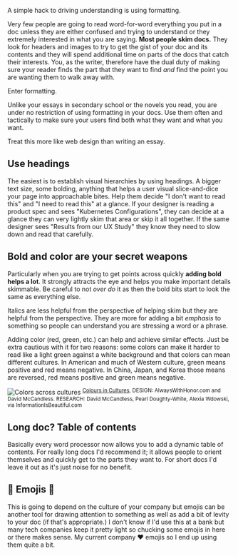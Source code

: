 A simple hack to driving understanding is using formatting.

Very few people are going to read word-for-word everything you put in a doc unless they are either confused and trying to understand or they extremely interested in what you are saying. **Most people skim docs.** They look for headers and images to try to get the gist of your doc and its contents and they will spend additional time on parts of the docs that catch their interests. You, as the writer, therefore have the dual duty of making sure your reader finds the part that they want to find _and_ find the point you are wanting them to walk away with.

Enter formatting.

Unlike your essays in secondary school or the novels you read, you are under no restriction of using formatting in your docs. Use them often and tactically to make sure your users find both what they want and what you want.

Treat this more like web design than writing an essay.

## Use headings

The easiest is to establish visual hierarchies by using headings. A bigger text size, some bolding, anything that helps a user visual slice-and-dice your page into approachable bites. Help them decide "I don't want to read this" and "I need to read this" at a glance. If your designer is reading a product spec and sees "Kubernetes Configurations", they can decide at a glance they can very lightly skim that area or skip it all together. If the same designer sees "Results from our UX Study" they know they need to slow down and read that carefully.

## Bold and color are your secret weapons

Particularly when you are trying to get points across quickly **adding bold helps a lot**. It strongly attracts the eye and helps you make important details skimmable. Be careful to not _over do_ it as then the bold bits start to look the same as everything else.

Italics are less helpful from the perspective of helping skim but they are helpful from the perspective. They are more for adding a bit _emphasis_ to something so people can understand you are stressing a word or a phrase.

Adding color (red, green, etc.) can help and achieve similar effects. Just be extra cautious with it for two reasons: some colors can make it harder to read like a light green against a white background and that colors can mean different cultures. In American and much of Western culture, green means positive and red means negative. In China, Japan, and Korea those means are reversed, red means positive and green means negative.

![Colors across cultures](/images/colors.png)
<sup><a href="https://informationisbeautiful.net/visualizations/colours-in-cultures/">Colours in Cultures</a>, DESIGN: AlwaysWithHonor.com and David McCandless.  RESEARCH: David McCandless, Pearl Doughty-White, Alexia Wdowski, via InformationIsBeautiful.com</sup>

## Long doc? Table of contents

Basically every word processor now allows you to add a dynamic table of contents. For really long docs I'd recommend it; it allows people to orient themselves and quickly get to the parts they want to. For short docs I'd leave it out as it's just noise for no benefit.

## 🚨 Emojis 🚨

This is going to depend on the culture of your company but emojis can be another tool for drawing attention to something as well as add a bit of levity to your doc (if that's appropriate.) I don't know if I'd use this at a bank but many tech companies keep it pretty light so chucking some emojis in here or there makes sense. My current company ❤️ emojis so I end up using them quite a bit.